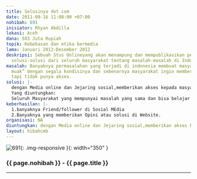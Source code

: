 ```yaml
---
title: Solusinya dot com
date: 2011-09-16 11:08:00 +07:00
nohibah: 691
inisiator: Rhyan Abdilla
lokasi: Aceh
dana: 583 Juta Rupiah
topik: Kebebasan dan etika bermedia
lama: Januari 2012-Desember 2012
deskripsi: Sebuah Stus Onlineyang akan menampung dan mempublikasikan pendapat dan
  solusi-solusi dari seluruh masyarakat tentang masalah-masalah di Indonesia
masalah: Banyaknya permasalahan yang terjadi di indonesia membuat masyarakat sudah
  muak” dengan segala kondisinya dan sebenarnya masyarakat ingin memberikan solusi
  tapi tidak punya akses.
solusi: |-
  dengan Media online dan Jejaring sosial,memberikan akses kepada masyarakat kalau masyarakat mempunyai masalah seperti masalah negara maka masyarakat harus berbuat apa?dan solusi konkretnya bagaimana
  Yang diuntungkan:
  Seluruh Masyarakat yang mempunyai masalah yang sama dan bisa belajar dari pengalaman orang yang memberikan solusi dan berharap para petinggi negara juga bisa mengatasi masalah negara dari masyarakat.
keberhasilan: |-
  1.banyaknya Friend/follower di Sosial MEdia
  2.Banyaknya yang memberikan Opini atau solusi di Website.
organisasi: NA
diuntungkan: dengan Media online dan Jejaring sosial,memberikan akses kepada masyarakat kalau masyarakat mempunyai masalah seperti masalah negara maka masyarakat harus berbuat apa?dan solusi konkretnya bagaimana
layout: hibahcmb
---
```


![691](/static/img/hibahcmb/691.png){: .img-responsive }{: width="350" }

### {{ page.nohibah }} - {{ page.title }}

---
